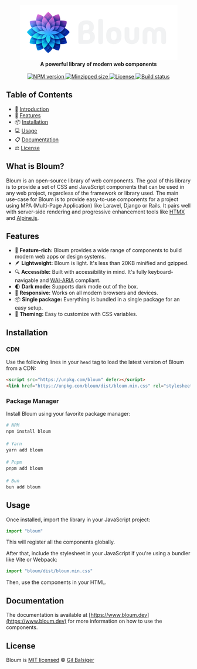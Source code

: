 <div align="center">
    <div>
      <a href="https://www.bloum.dev">
        <img src="https://raw.githubusercontent.com/balsigergil/bloum/main/.github/bloum_logo.png" height="150" alt="Bloum Logo">
      </a>
    </div>
    <strong>A powerful library of modern web components</strong>
    <br>
    <br>
    <div align="center">
        <a aria-label="NPM version" href="https://www.npmjs.com/package/bloum">
          <img alt="NPM version" src="https://img.shields.io/npm/v/bloum?style=for-the-badge">
        </a>
        <a aria-label="Minzipped size" href="https://bundlephobia.com/package/bloum">
          <img alt="Minzipped size" src="https://img.shields.io/bundlephobia/minzip/bloum?style=for-the-badge">
        </a>
        <a aria-label="License" href="https://github.com/balsigergil/bloum/blob/main/LICENSE">
          <img alt="License" src="https://img.shields.io/npm/l/bloum?style=for-the-badge">
        </a>
        <a aria-label="Build status" href="https://github.com/balsigergil/bloum/actions/workflows/quality.yml">
          <img alt="Build status" src="https://img.shields.io/github/actions/workflow/status/balsigergil/bloum/quality.yml?style=for-the-badge&label=tests">
        </a>
    </div>
</div>

## Table of Contents

- 📖 [Introduction](#what-is-bloum)
- 🚀 [Features](#features)
- 📦 [Installation](#installation)
- 💻 [Usage](#usage)
- 📋 [Documentation](#documentation)
- ⚖️ [License](#license)


## What is Bloum?

Bloum is an open-source library of web components.
The goal of this library is to provide a set of CSS and JavaScript components
that can be used in any web project, regardless of the framework or library used.
The main use-case for Bloum is to provide easy-to-use components for a project
using MPA (Multi-Page Application) like Laravel, Django or Rails.
It pairs well with server-side rendering and progressive enhancement tools
like [HTMX](https://htmx.org/) and [Alpine.js](https://alpinejs.dev/).

## Features

- 🚀 **Feature-rich:** Bloum provides a wide range of components to build modern web apps or design systems.
- 🪶 **Lightweight:** Bloum is light. It's less than 20KB minified and gzipped.
- 🔍 **Accessible:** Built with accessibility in mind. It's fully keyboard-navigable and [WAI-ARIA](https://www.w3.org/WAI/ARIA/apg/) compliant.
- 🌓 **Dark mode:** Supports dark mode out of the box.
- 📱 **Responsive:** Works on all modern browsers and devices.
- 📦 **Single package:** Everything is bundled in a single package for an easy setup.
- 🎨 **Theming:** Easy to customize with CSS variables.


[//]: # (- 🧪 **Tested:** End-to-end tests with [Playwright]&#40;https://playwright.dev/&#41; and unit tests with [Vitest]&#40;https://vitejs.dev/guide/features.html#testing&#41;.)

## Installation

### CDN

Use the following lines in your `head` tag
to load the latest version of Bloum from a CDN:

```html
<script src="https://unpkg.com/bloum" defer></script>
<link href="https://unpkg.com/bloum/dist/bloum.min.css" rel="stylesheet">
```

### Package Manager

Install Bloum using your favorite package manager:

```bash
# NPM
npm install bloum

# Yarn
yarn add bloum

# Pnpm
pnpm add bloum

# Bun
bun add bloum
```

## Usage

Once installed, import the library in your JavaScript project:

```js
import "bloum"
```

This will register all the components globally.

After that, include the stylesheet in your JavaScript
if you're using a bundler like Vite or Webpack:

```js
import "bloum/dist/bloum.min.css"
```

Then, use the components in your HTML.

## Documentation

The documentation is available at [https://www.bloum.dev](https://www.bloum.dev)
for more information on how to use the components.

## License

Bloum is [MIT licensed](./LICENSE) &copy; [Gil Balsiger](https://github.com/balsigergil)
